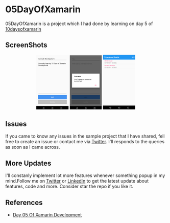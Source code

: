 # 05DayOfXamarin
05DayOfXamarin is a  project which I had done by learning on day 5 of  [10daysofxamarin](https://10daysofxamarin.blog)

## ScreenShots 

<p align="center">
<img src="https://github.com/shankarmadeshvaran/10DaysOfXamarin/blob/master/Day05OfXamarin/ScreenShots/Screen1.png" width="20%" height="25%"/>
<img src="https://github.com/shankarmadeshvaran/10DaysOfXamarin/blob/master/Day05OfXamarin/ScreenShots/Screen2.png" width="20%" height="25%"/>
<img src="https://github.com/shankarmadeshvaran/10DaysOfXamarin/blob/master/Day05OfXamarin/ScreenShots/Screen3.png" width="20%" height="25%"/>
</p>

## Issues
If you came to know any issues in the sample project that I have shared, fell free to create an issue or contact me via 
[Twitter](https://twitter.com/Shankar__am). I'll responds to the queries as soon as I came across. 

## More Updates
I'll constanly implement lot more features whenever something popup in my mind.Follow me on [Twitter](https://twitter.com/Shankar__am) or [LinkedIn](https://www.linkedin.com/in/shankar-mathesh) to get the latest update about features, code and more. Consider star the repo if you like it. 

## References
- [Day 05 Of Xamarin Development](https://10daysofxamarin.blog/2019/03/07/day-5/)
